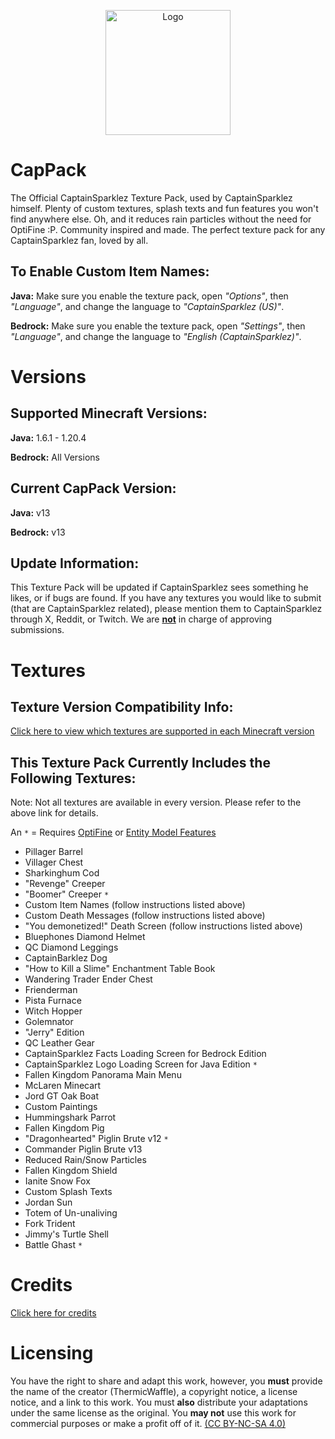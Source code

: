 <p align="center"><img src="https://cappack.files.wordpress.com/2022/09/cappack-1.png?resize=219%2C219" alt="Logo" width="200"></p>

# **CapPack**  

The Official CaptainSparklez Texture Pack, used by CaptainSparklez himself. Plenty of custom textures, splash texts and fun features you won't find anywhere else. Oh, and it reduces rain particles without the need for OptiFine :P. Community inspired and made. The perfect texture pack for any CaptainSparklez fan, loved by all.

## **To Enable Custom Item Names:**  

**Java:** Make sure you enable the texture pack, open *"Options"*, then *"Language"*, and change the language to *"CaptainSparklez (US)"*.

**Bedrock:** Make sure you enable the texture pack, open *"Settings"*, then *"Language"*, and change the language to *"English (CaptainSparklez)"*.

# **Versions**  

## **Supported Minecraft Versions:**  

**Java:** 1.6.1 - 1.20.4

**Bedrock:** All Versions

## **Current CapPack Version:**  

**Java:** v13

**Bedrock:** v13

## **Update Information:**  

This Texture Pack will be updated if CaptainSparklez sees something he likes, or if bugs are found. If you have any textures you would like to submit (that are CaptainSparklez related), please mention them to CaptainSparklez through X, Reddit, or Twitch. We are <u>**not**</u> in charge of approving submissions.

# **Textures**  

## **Texture Version Compatibility Info:**  

[Click here to view which textures are supported in each Minecraft version](https://docs.google.com/spreadsheets/d/12M63b-X2vvFH5Q30r4HpMjPAA-VujbJy3qs6geIuzHA/edit?usp=sharing)

## **This Texture Pack Currently Includes the Following Textures:**  

Note: Not all textures are available in every version. Please refer to the above link for details.

An `*` = Requires [OptiFine](https://www.optifine.net/home) or [Entity Model Features](https://modrinth.com/mod/entity-model-features)

- Pillager Barrel
- Villager Chest
- Sharkinghum Cod
- "Revenge" Creeper
- "Boomer" Creeper `*`
- Custom Item Names (follow instructions listed above)
- Custom Death Messages (follow instructions listed above)
- "You demonetized!" Death Screen (follow instructions listed above)
- Bluephones Diamond Helmet
- QC Diamond Leggings
- CaptainBarklez Dog
- "How to Kill a Slime" Enchantment Table Book
- Wandering Trader Ender Chest
- Frienderman
- Pista Furnace
- Witch Hopper
- Golemnator
- "Jerry" Edition
- QC Leather Gear
- CaptainSparklez Facts Loading Screen for Bedrock Edition
- CaptainSparklez Logo Loading Screen for Java Edition `*`
- Fallen Kingdom Panorama Main Menu
- McLaren Minecart
- Jord GT Oak Boat
- Custom Paintings
- Hummingshark Parrot
- Fallen Kingdom Pig
- "Dragonhearted" Piglin Brute v12 `*`
- Commander Piglin Brute v13
- Reduced Rain/Snow Particles
- Fallen Kingdom Shield
- Ianite Snow Fox
- Custom Splash Texts
- Jordan Sun
- Totem of Un-unaliving
- Fork Trident
- Jimmy's Turtle Shell
- Battle Ghast `*`

# **Credits**  

[Click here for credits](https://docs.google.com/spreadsheets/d/1DReWIyxin2cRof8CvqdOS2Z4mWqXR6JrBBX8K-aZ33s/edit?usp=sharing)

# **Licensing**  

You have the right to share and adapt this work, however, you **must** provide the name of the creator (ThermicWaffle), a copyright notice, a license notice, and a link to this work. You must **also** distribute your adaptations under the same license as the original. You **may not** use this work for commercial purposes or make a profit off of it. [(CC BY-NC-SA 4.0)](https://creativecommons.org/licenses/by-nc-sa/4.0/)
